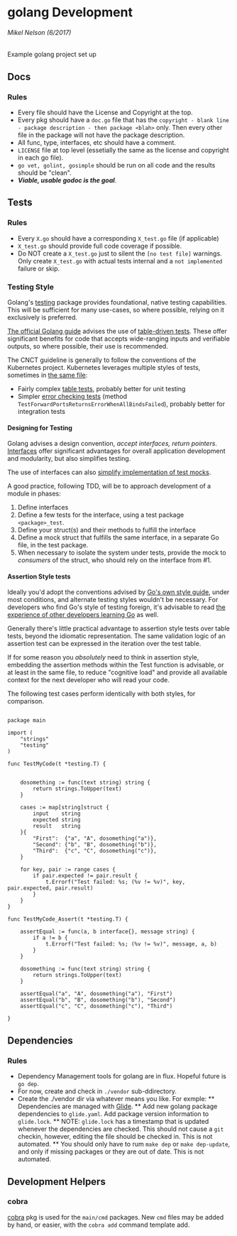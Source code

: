 # golang Development

###### Mikel Nelson (6/2017)
Example golang project set up

## Docs
### Rules
* Every file should have the License and Copyright at the top.
* Every pkg should have a `doc.go` file that has the `copyright - blank line - package description - then package <blah>` only. Then every other file in the package will not have the package description.
* All func, type, interfaces, etc should have a comment.
* `LICENSE` file at top level (essetially the same as the license and copyright in each go file).
* `go vet, golint, gosimple` should be run on all code and the results should be "clean".
* ***Viable, usable godoc is the goal***.

## Tests
### Rules
* Every `X.go` should have a corresponding `X_test.go` file (if applicable)
* `X_test.go` should provide full code coverage if possible.
* Do NOT create a `X_test.go` just to silent the `[no test file]` warnings.  Only create `X_test.go` with actual tests internal and a `not implemented` failure or skip.

### Testing Style

Golang's [testing][1] package provides foundational, native testing capabilities.
This will be sufficient for many use-cases, so where possible, relying on it 
exclusively is preferred. 

[The official Golang guide][2] advises the use of [table-driven tests][3]. These 
offer significant benefits for code that accepts wide-ranging inputs and 
verifiable outputs, so where possible, their use is recommended.

The CNCT guideline is generally to follow the conventions of the Kubernetes
project. Kubernetes leverages multiple styles of tests, sometimes in [the same file][7]:

- Fairly complex [table tests][6], probably better for unit testing
- Simpler [error checking tests][5] (method `TestForwardPortsReturnsErrorWhenAllBindsFailed`), probably better for integration tests


#### Designing for Testing

Golang advises a design convention, _accept interfaces, return pointers_.
[Interfaces][8] offer significant advantages for overall application development and modularity,
but also simplifies testing.

The use of interfaces can also [simplify implementation of test mocks][9].

A good practice, following TDD, will be to approach development of a module in phases:

1. Define interfaces
2. Define a few tests for the interface, using a test package `<package>_test`.
3. Define your struct(s) and their methods to fulfill the interface
4. Define a mock struct that fulfills the same interface, in a separate Go file, in the test package.
5. When necessary to isolate the system under tests, provide the mock to _consumers_ of the struct, who should rely on the interface from #1.

#### Assertion Style tests

Ideally you'd adopt the conventions advised by [Go's own style guide][2], under 
most conditions, and alternate testing styles wouldn't be necessary. For 
developers who find Go's style of testing foreign, it's advisable to read 
[the experience of other developers learning Go][4] as well. 

Generally there's little practical advantage to assertion style tests over
table tests, beyond the idiomatic representation. The same validation logic
of an assertion test can be expressed in the iteration over the test table.

If for some reason you _absolutely_ need to think in assertion style,
embedding the assertion methods within the Test function is advisable, or at
least in the same file, to reduce "cognitive load" and provide all available 
context for the next developer who will read your code.

The following test cases perform identically with both styles, for comparison.


```golang

package main

import (
	"strings"
	"testing"
)

func TestMyCode(t *testing.T) {


	dosomething := func(text string) string {
		return strings.ToUpper(text)
	}

	cases := map[string]struct {
		input    string
		expected string
		result   string
	}{
		"First":  {"a", "A", dosomething("a")},
		"Second": {"b", "B", dosomething("b")},
		"Third":  {"c", "C", dosomething("c")},
	}

	for key, pair := range cases {
        if pair.expected != pair.result {
			t.Errorf("Test failed: %s; (%v != %v)", key, pair.expected, pair.result)
		}
	}
}

func TestMyCode_Assert(t *testing.T) {

	assertEqual := func(a, b interface{}, message string) {
		if a != b {
			t.Errorf("Test failed: %s; (%v != %v)", message, a, b)
		}
	}

	dosomething := func(text string) string {
		return strings.ToUpper(text)
	}

    assertEqual("a", "A", dosomething("a"), "First")
    assertEqual("b", "B", dosomething("b"), "Second")
    assertEqual("c", "C", dosomething("c"), "Third")

}

```


## Dependencies
### Rules
* Dependency Management tools for golang are in flux.  Hopeful future is `go dep`.  
* For now, create and check in `./vendor` sub-ddirectory.
* Create the ./vendor dir via whatever means you like.  For exmple:
** Dependencies are managed with [Glide](https://github.com/Masterminds/glide).
** Add new golang package dependencies to `glide.yaml`.  Add package version information to `glide.lock`.
** NOTE: `glide.lock` has a timestamp that is updated whenever the dependencies are checked.  This should not cause a `git` checkin, however, editing the file should be checked in.  This is not automated.
** You should only have to rum `make dep` or `make dep-update`, and only if missing packages or they are out of date.  This is not automated.


## Development Helpers
### cobra
[cobra](https://github.com/spf13/cobra) pkg is used for the `main/cmd` packages.  New `cmd` files may be added by hand, or easier, with the `cobra add` command template add.
 


[1]: https://golang.org/pkg/testing/
[2]: https://github.com/golang/go/wiki/TableDrivenTests
[3]: https://golang.org/doc/code.html#Testing
[4]: https://medium.com/@benbjohnson/structuring-tests-in-go-46ddee7a25c
[5]: https://github.com/kubernetes/kubernetes/blob/master/pkg/client/tests/portfoward_test.go
[6]: https://github.com/kubernetes/kubernetes/blob/master/pkg/kubectl/deployment_test.go
[7]: https://github.com/kubernetes/kubernetes/blob/master/pkg/kubectl/stop_test.go
[8]: https://gobyexample.com/interfaces
[9]: https://nathanleclaire.com/blog/2015/10/10/interfaces-and-composition-for-effective-unit-testing-in-golang/

